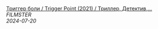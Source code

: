 <!--2024-07-20 11:32:29-->
<div class="yb">
  <a class="nodecor" href="/posts.html?filmy/trigger_boli_trigger_point_2021_triller_detektiv_boevik">
    <img class="preview" data-videoid="hOtn6na7kZY" src="https://i1.ytimg.com/vi/hOtn6na7kZY/hqdefault.jpg" align="middle" alt="">
  </a>
  <div class="inlbl text">
    <a class="nodecor" href="/posts.html?filmy/trigger_boli_trigger_point_2021_triller_detektiv_boevik">Триггер боли / Trigger Point (2021) / Триллер, Детектив,...</a><br>
    <i class="smaller2">FILMSTER</i><br>
    <i class="smaller3">2024-07-20</i>
  </div>
</div>
